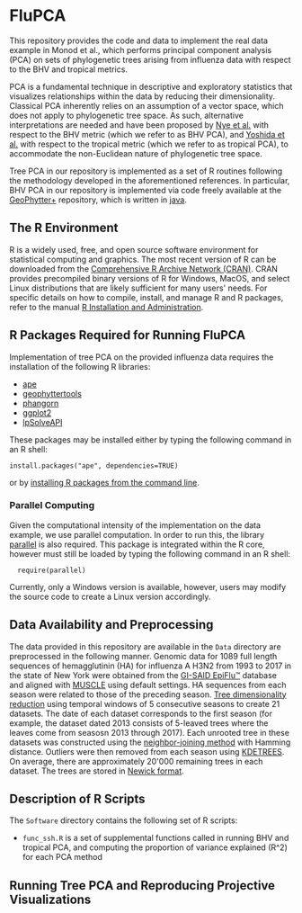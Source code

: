 # FluPCA

This repository provides the code and data to implement the real data example in Monod et al., which performs principal component analysis (PCA) on sets of phylogenetic trees arising from influenza data with respect to the BHV and tropical metrics.

PCA is a fundamental technique in descriptive and exploratory statistics that visualizes relationships within the data by reducing their dimensionality.  Classical PCA inherently relies on an assumption of a vector space, which does not apply to phylogenetic tree space.  As such, alternative interpretations are needed and have been proposed by [Nye et al.](https://academic.oup.com/biomet/article/104/4/901/4259146) with respect to the BHV metric (which we refer to as BHV PCA), and [Yoshida et al.](https://link.springer.com/article/10.1007/s11538-018-0493-4) with respect to the tropical metric (which we refer to as tropical PCA), to accommodate the non-Euclidean nature of phylogenetic tree space.

Tree PCA in our repository is implemented as a set of R routines following the methodology developed in the aforementioned references.  In particular, BHV PCA in our repository is implemented via code freely available at the [GeoPhytter+](http://www.mas.ncl.ac.uk/~ntmwn/geophytterplus/index.html) repository, which is written in [java](https://go.java/index.html?intcmp=gojava-banner-java-com).

## The R Environment
R is a widely used, free, and open source software environment for statistical computing and graphics.  The most recent version of R can be downloaded from the [Comprehensive R Archive Network (CRAN)](https://cran.r-project.org/).  CRAN provides precompiled binary versions of R for Windows, MacOS, and select Linux distributions that are likely sufficient for many users' needs.  For specific details on how to compile, install, and manage R and R packages, refer to the manual [R Installation and Administration](https://cran.r-project.org/doc/manuals/r-release/R-admin.html).

## R Packages Required for Running FluPCA
Implementation of tree PCA on the provided influenza data requires the installation of the following R libraries:
* [ape](https://cran.r-project.org/web/packages/ape/index.html)
* [geophyttertools](https://github.com/grady/geophyttertools)
* [phangorn](https://cran.r-project.org/web/packages/phangorn/index.html)
* [ggplot2](https://cran.r-project.org/web/packages/ggplot2/index.html)
* [lpSolveAPI](https://cran.r-project.org/web/packages/lpSolveAPI/index.html)

These packages may be installed either by typing the following command in an R shell:
```
install.packages("ape", dependencies=TRUE)
```
or by [installing R packages from the command line](http://cran.r-project.org/doc/manuals/r-release/R-admin.html#Installing-packages).

### Parallel Computing
Given the computational intensity of the implementation on the data example, we use parallel computation.  In order to run this, the library [parallel](https://stat.ethz.ch/R-manual/R-devel/library/parallel/doc/parallel.pdf) is also required.  This package is integrated within the R core, however must still be loaded by typing the following command in an R shell:
```
  require(parallel)
```
Currently, only a Windows version is available, however, users may modify the source code to create a Linux version accordingly.

## Data Availability and Preprocessing
The data provided in this repository are available in the `Data` directory are preprocessed in the following manner.  Genomic data for 1089 full length sequences of hemagglutinin (HA) for influenza A H3N2 from 1993 to 2017 in the state of New York were obtained from the [GI-SAID EpiFlu&trade;](https://www.gisaid.org/) database and aligned with [MUSCLE](https://www.ebi.ac.uk/Tools/msa/muscle/) using default settings.  HA sequences from each season were related to those of the preceding season.  [Tree dimensionality reduction](https://arxiv.org/abs/1607.07503) using temporal windows of 5 consecutive seasons to create 21 datasets.  The date of each dataset corresponds to the first season (for example, the dataset dated 2013 consists of 5-leaved trees where the leaves come from seasosn 2013 through 2017).  Each unrooted tree in these datasets was constructed using the [neighbor-joining method](https://academic.oup.com/mbe/article/4/4/406/1029664) with Hamming distance.  Outliers were then removed from each season using [KDETREES](http://vps.fmvz.usp.br/CRAN/web/packages/kdetrees/vignettes/kdetrees.pdf).  On average, there are approximately 20'000 remaining trees in each dataset.  The trees are stored in [Newick format](https://en.wikipedia.org/wiki/Newick_format).  

## Description of R Scripts
The `Software` directory contains the following set of R scripts:
* `func_ssh.R` is a set of supplemental functions called in running BHV and tropical PCA, and computing the proportion of variance explained (R^2) for each PCA method

## Running Tree PCA and Reproducing Projective Visualizations
